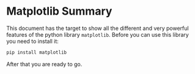 # Matplotlib Summary

This document has the target to show all the different and very powerful features of the python library `matplotlib`. Before you can use this library you need to install it:

```python
pip install matplotlib
```

After that you are ready to go.